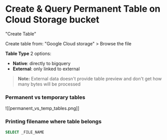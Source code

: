 # Create & Query Permanent Table on Cloud Storage bucket

"Create Table"

Create table from: "Google Cloud storage" > Browse the file

**Table Type** 2 options:
- **Native**: directly to bigquery
- **External**: only linked to external

>**Note:** External data doesn't provide table preview and don't get how many bytes will be processed
### Permanent vs temporary tables
![[permanent_vs_temp_tables.png]]

### Printing filename where table belongs

```SQL
SELECT _FILE_NAME
```